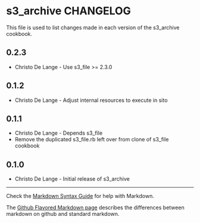 s3_archive CHANGELOG
====================

This file is used to list changes made in each version of the s3_archive cookbook.

0.2.3
-----
- Christo De Lange - Use s3_file >= 2.3.0

0.1.2
-----
- Christo De Lange - Adjust internal resources to execute in sito

0.1.1
-----
- Christo De Lange - Depends s3_file
- Remove the duplicated s3_file.rb left over from clone of s3_file cookbook

0.1.0
-----
- Christo De Lange - Initial release of s3_archive

- - -
Check the [Markdown Syntax Guide](http://daringfireball.net/projects/markdown/syntax) for help with Markdown.

The [Github Flavored Markdown page](http://github.github.com/github-flavored-markdown/) describes the differences between markdown on github and standard markdown.
